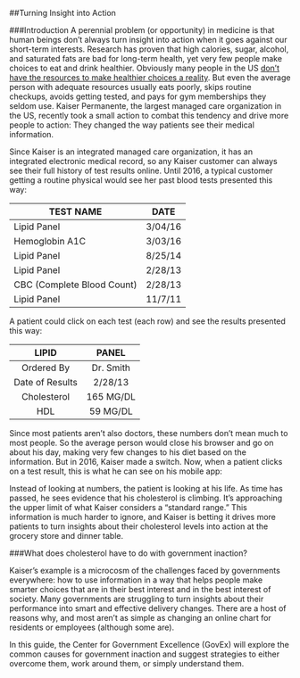 ##Turning Insight into Action

###Introduction
A perennial problem (or opportunity) in medicine is that human beings don’t always turn insight into action when it goes against our short-term interests. Research has proven that high calories, sugar, alcohol, and saturated fats are bad for long-term health, yet very few people make choices to eat and drink healthier. Obviously many people in the US [don’t have the resources to make healthier choices a reality](http://thefoodtrust.org/uploads/media_items/grocerygap.original.pdf). But even the average person with adequate resources usually eats poorly, skips routine checkups, avoids getting tested, and pays for gym memberships they seldom use. Kaiser Permanente, the largest managed care organization in the US, recently took a small action to combat this tendency and drive more people to action: They changed the way patients see their medical information. 

Since Kaiser is an integrated managed care organization, it has an integrated electronic medical record, so any Kaiser customer can always see their full history of test results online. Until 2016, a typical customer getting a routine physical would see her past blood tests presented this way:

| TEST NAME                  | DATE    |
|----------------------------|---------|
| Lipid Panel                | 3/04/16 |
| Hemoglobin A1C             | 3/03/16 |
| Lipid Panel                | 8/25/14 |
| Lipid Panel                | 2/28/13 |
| CBC (Complete Blood Count) | 2/28/13 |
| Lipid Panel                | 11/7/11 |

A patient could click on each test (each row) and see the results presented this way:

|      LIPID      |   PANEL   |
|:---------------:|:---------:|
| Ordered By      | Dr. Smith |
| Date of Results | 2/28/13   |
| Cholesterol     | 165 MG/DL |
| HDL             | 59 MG/DL  |

Since most patients aren’t also doctors, these numbers don’t mean much to most people. So the average person would close his browser and go on about his day, making very few changes to his diet based on the information. But in 2016, Kaiser made a switch. Now, when a patient clicks on a test result, this is what he can see on his mobile app:

Instead of looking at numbers, the patient is looking at his life. As time has passed, he sees evidence that his cholesterol is climbing. It’s approaching the upper limit of what Kaiser considers a “standard range.” This information is much harder to ignore, and Kaiser is betting it drives more patients to turn insights about their cholesterol levels into action at the grocery store and dinner table. 

###What does cholesterol have to do with government inaction?

Kaiser’s example is a microcosm of the challenges faced by governments everywhere: how to use information in a way that helps people make smarter choices that are in their best interest and in the best interest of society. Many governments are struggling to turn insights about their performance into smart and effective delivery changes. There are a host of reasons why, and most aren’t as simple as changing an online chart for residents or employees (although some are). 

In this guide, the Center for Government Excellence (GovEx) will explore the common causes for government inaction and suggest strategies to either overcome them, work around them, or simply understand them. 


